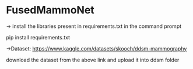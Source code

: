# FusedMammoNet

-> install the libraries present in requirements.txt in the command prompt

pip install requirements.txt



->Dataset: https://www.kaggle.com/datasets/skooch/ddsm-mammography
  
  download the dataset from the above link and upload it into ddsm folder
